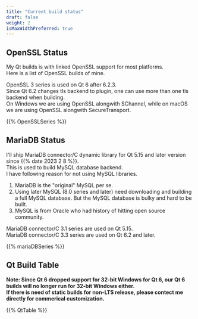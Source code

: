 ```yaml
---
title: "Current build status"
draft: false
weight: 2
isMaxWidthPreferred: true
---
```


## OpenSSL Status

My Qt builds is with linked OpenSSL support for most platforms.  
Here is a list of OpenSSL builds of mine.

OpenSSL 3 series is used on Qt 6 after 6.2.3.  
Since Qt 6.2 changes tls backend to plugin, one can use more than one tls backend when building.  
On Windows we are using OpenSSL alongwith SChannel, while on macOS we are using OpenSSL alongwith SecureTransport.

{{% OpenSSLSeries %}}

## MariaDB Status

I'll ship MariaDB connector/C dynamic library for Qt 5.15 and later version since {{% date 2023 2 8 %}}.  
This is used to build MySQL database backend.  
I have following reason for not using MySQL libraries.

1. MariaDB is the "original" MySQL per se.
1. Using later MySQL (8.0 series and later) need downloading and building a full MySQL database. But the MySQL database is bulky and hard to be built.
1. MySQL is from Oracle who had history of hitting open source community.

MariaDB connector/C 3.1 series are used on Qt 5.15.  
MariaDB connector/C 3.3 series are used on Qt 6.2 and later.

{{% mariaDBSeries %}}

## Qt Build Table

**Note: Since Qt 6 dropped support for 32-bit Windows for Qt 6, our Qt 6 builds will no longer run for 32-bit Windows either.**  
**If there is need of static builds for non-LTS release, please contect me directly for commerical customization.**

{{% QtTable %}}
